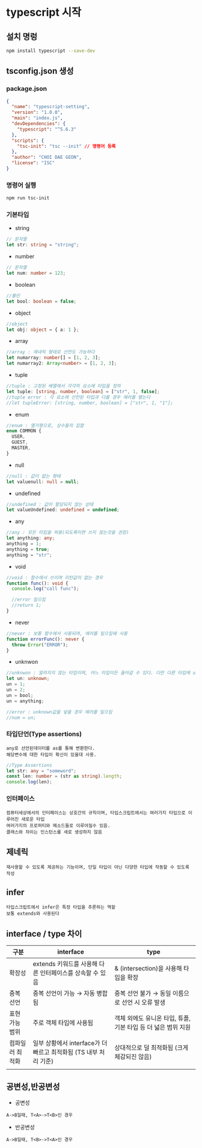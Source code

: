 # typescript 시작

## 설치 명렁

```bash
npm install typescript --save-dev
```

## tsconfig.json 생성

### package.json

```json
{
  "name": "typescript-setting",
  "version": "1.0.0",
  "main": "index.js",
  "devDependencies": {
    "typescript": "^5.6.3"
  },
  "scripts": {
    "tsc-init": "tsc --init" // 명령어 등록
  },
  "author": "CHOI DAE GEON",
  "license": "ISC"
}
```

### 명령어 실행

```bash
npm run tsc-init
```

### 기본타입

- string

```typescript
// 문자열
let str: string = "string";
```

- number

```typescript
// 문자열
let num: number = 123;
```

- boolean

```typescript
//불린
let bool: boolean = false;
```

- object

```typescript
//object
let obj: object = { a: 1 };
```

- array

```typescript
//array : 제네릭 형태로 선언도 가능하다
let numarray: number[] = [1, 2, 3];
let numarray2: Array<number> = [1, 2, 3];
```

- tuple

```typescript
//tuple : 고정된 배열에서 각각의 요소에 타입을 정의
let tuple: [string, number, boolean] = ["str", 1, false];
//tuple error : 각 요소에 선언된 타입과 다를 경우 에러를 뱉는다
//let tupleError: [string, number, boolean] = ["str", 1, "1"];
```

- enum

```typescript
//enum : 열거형으로, 상수들의 집합
enum COMMON {
  USER,
  GUEST,
  MASTER,
}
```

- null

```typescript
//null : 값이 없는 형태
let valuenull: null = null;
```

- undefined

```typescript
//undefined : 값이 할당되지 않는 상태
let valueUndefined: undefined = undefined;
```

- any

```typescript
//any : 모든 타입을 혀용(되도록이면 쓰지 않는것을 권장)
let anything: any;
anything = 1;
anything = true;
anything = "str";
```

- void

```typescript
//void : 함수에서 쓰이며 리턴값이 없는 경우
function func(): void {
  console.log("call func");

  //error 일으킴
  //return 1;
}
```

- never

```typescript
//never : 보통 함수에서 사용되며, 에러를 일으킬때 사용
function errorFunc(): never {
  throw Error("ERROR");
}
```

- unknwon

```typescript
//unknwon : 알려지지 않는 타입이며, 어느 타입이든 들어갈 수 있다. 다만 다른 타입에 unknown 값을 넣을 경우 에러를 일으킴
let un: unknown;
un = 1;
un = 2;
un = bool;
un = anything;

//error : unknown값을 넣을 경우 에러를 일으킴
//num = un;
```

### 타입단언(Type assertions)

```
any로 선언된데이터를 as를 통해 변환한다.
해당변수에 대한 타입이 확신이 있을대 사용.
```

```typescript
//Type Assertions
let str: any = "someword";
const len: number = (str as string).length;
console.log(len);
```

### 인터페이스

```
컴퓨터세상에서의 인터페이스는 상호간의 규칙이며, 타입스크립트에서는 여러가지 타입으로 이루어진 새로운 타입
여러가지의 프로퍼티와 메소드들로 이루어질수 있음.
클래스와 차이는 인스턴스를 새로 생성하지 않음
```

## 제네릭

```
재사용할 수 있도록 제공하는 기능이며, 단일 타입이 아닌 다양한 타입에 작동할 수 있도록 작성
```

## infer

```
타입스크립트에서 infer은 특정 타입을 추론하는 역할
보통 extends와 사용된다
```

## interface / type 차이

| 구분            | interface                                                        | type                                                          |
| --------------- | ---------------------------------------------------------------- | ------------------------------------------------------------- |
| 확장성          | extends 키워드를 사용해 다른 인터페이스를 상속할 수 있음         | & (intersection)을 사용해 타입을 확장                         |
| 중복 선언       | 중복 선언이 가능 → 자동 병합됨                                   | 중복 선언 불가 → 동일 이름으로 선언 시 오류 발생              |
| 표현 가능 범위  | 주로 객체 타입에 사용됨                                          | 객체 외에도 유니온 타입, 튜플, 기본 타입 등 더 넓은 범위 지원 |
| 컴파일러 최적화 | 일부 상황에서 interface가 더 빠르고 최적화됨 (TS 내부 처리 기준) | 상대적으로 덜 최적화됨 (크게 체감되진 않음)                   |
|                 |

## 공변성,반공변성

- 공변성

```
A->B일때, T<A>->T<B>인 경우
```

- 반공변성

```
A->B일때, T<B>->T<A>인 경우
```
